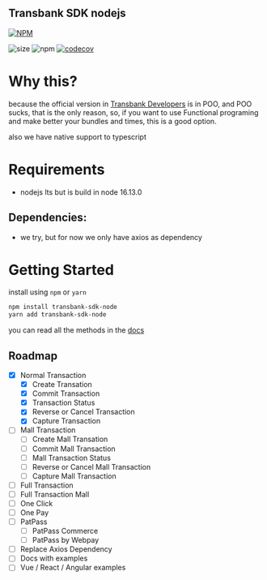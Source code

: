 Transbank SDK nodejs
---
[![NPM](https://nodei.co/npm/transbank-sdk-node.png)](https://nodei.co/npm/transbank-sdk-node/)

![size](https://img.shields.io/github/languages/code-size/42devs/transbank-sdk-node)
![npm](https://img.shields.io/npm/dw/transbank-sdk-node)
[![codecov](https://codecov.io/gh/42devs/transbank-sdk-node/branch/main/graph/badge.svg?token=8V1GTUKR2E)](https://codecov.io/gh/42devs/transbank-sdk-node)

# Why this?

because the official version in [Transbank Developers]() is in POO, and POO sucks, that is the only reason, so, if you want to use Functional programing and make better your bundles and times, this is a good option.

also we have native support to typescript

# Requirements

- nodejs lts but is build in node 16.13.0

## Dependencies:

- we try, but for now we only have axios as dependency

# Getting Started

install using `npm` or `yarn`

```bash
npm install transbank-sdk-node
yarn add transbank-sdk-node
```

you can read all the methods in the [docs](https://42devs.github.io/transbank-sdk-node)

## Roadmap

- [x] Normal Transaction
  - [x] Create Transation
  - [x] Commit Transaction
  - [x] Transaction Status
  - [x] Reverse or Cancel Transaction
  - [x] Capture Transaction
- [ ] Mall Transaction
  - [ ] Create Mall Transation
  - [ ] Commit Mall Transaction
  - [ ] Mall Transaction Status
  - [ ] Reverse or Cancel Mall Transaction
  - [ ] Capture Mall Transaction
- [ ] Full Transaction
- [ ] Full Transaction Mall
- [ ] One Click
- [ ] One Pay
- [ ] PatPass
  - [ ] PatPass Commerce
  - [ ] PatPass by Webpay
- [ ] Replace Axios Dependency
- [ ] Docs with examples
- [ ] Vue / React / Angular examples
